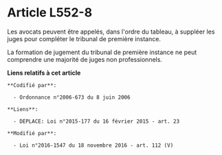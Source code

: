 # Article L552-8

Les avocats peuvent être appelés, dans l'ordre du tableau, à suppléer les juges pour compléter le tribunal de première
instance.

La formation de jugement du tribunal de première instance ne peut comprendre une majorité de juges non professionnels.

**Liens relatifs à cet article**

	**Codifié par**:

	  - Ordonnance n°2006-673 du 8 juin 2006

	**Liens**:

	  - DEPLACE: Loi n°2015-177 du 16 février 2015 - art. 23

	**Modifié par**:

	  - Loi n°2016-1547 du 18 novembre 2016 - art. 112 (V)
